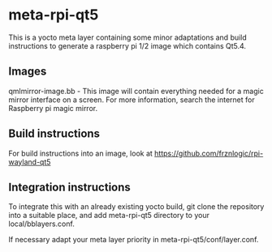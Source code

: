 meta-rpi-qt5
============

This is a yocto meta layer containing some minor adaptations and build 
instructions to generate a raspberry pi 1/2 image which contains Qt5.4. 


Images
------

qmlmirror-image.bb - This image will contain everything needed for a magic
mirror interface on a screen. For more information, search the internet for
Raspberry pi magic mirror. 


Build instructions
------------------

For build instructions into an image, look at
https://github.com/frznlogic/rpi-wayland-qt5


Integration instructions
------------------------
To integrate this with an already existing yocto build, git clone the 
repository into a suitable place, and add meta-rpi-qt5 directory to your
local/bblayers.conf. 

If necessary adapt your meta layer priority in meta-rpi-qt5/conf/layer.conf.


